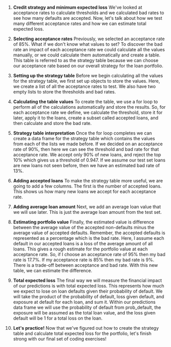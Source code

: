 1. **Credit strategy and minimum expected loss**
We've looked at acceptance rates to calculate thresholds and we calculated bad rates to see how many defaults are accepted. Now, let's talk about how we test many different acceptance rates and how we can estimate total expected loss.

2. **Selecting acceptance rates**
Previously, we selected an acceptance rate of 85%. What if we don't know what values to set? To discover the bad rate an impact of each acceptance rate we could calculate all the values manually, or we could calculate them automatically and create a table. This table is referred to as the strategy table because we can choose our acceptance rate based on our overall strategy for the loan portfolio.

3. **Setting up the strategy table**
Before we begin calculating all the values for the strategy table, we first set up objects to store the values. Here, we create a list of all the acceptance rates to test. We also have two empty lists to store the thresholds and bad rates.

4. **Calculating the table values**
To create the table, we use a for loop to perform all of the calculations automatically and store the results. So, for each acceptance rate we define, we calculate the threshold, store it for later, apply it to the loans, create a subset called accepted loans, and then calculate and store the bad rate.

5. **Strategy table interpretation**
Once the for loop completes we can create a data frame for the strategy table which contains the values from each of the lists we made before. If we decided on an acceptance rate of 90%, then here we can see the threshold and bad rate for that acceptance rate. We accept only 90% of new loans, and reject the top 10% which gives us a threshold of 0.947. If we assume our test set loans are new loans not seen before, then we have an estimated bad rate of 13%.

6. **Adding accepted loans**
To make the strategy table more useful, we are going to add a few columns. The first is the number of accepted loans. This shows us how many new loans we accept for each acceptance rate.

7. **Adding average loan amount**
Next, we add an average loan value that we will use later. This is just the average loan amount from the test set.

8. **Estimating portfolio value**
Finally, the estimated value is difference between the average value of the accepted non-defaults minus the average value of accepted defaults. Remember, the accepted defaults is represented as a percentage which is the bad rate. Here, I assume each default in our accepted loans is a loss of the average amount of all loans. This gives a rough estimate for the portfolio value at each acceptance rate. So, if I choose an acceptance rate of 95% then my bad rate is 17.7%. If my acceptance rate is 85% then my bad rate is 9%. There is a trade-off between acceptance and bad rate. With this new table, we can estimate the difference.

9. **Total expected loss**
The final way we will measure the financial impact of our predictions is with total expected loss. This represents how much we expect to lose on loan defaults given their probability of default. We will take the product of the probability of default, loss given default, and exposure at default for each loan, and sum it. Within our predictions data frame we will use the probability of default from prob_default, the exposure will be assumed as the total loan value, and the loss given default will be 1 for a total loss on the loan.

10. **Let's practice!**
Now that we've figured out how to create the strategy table and calculate total expected loss for the portfolio, let's finish strong with our final set of coding exercises!